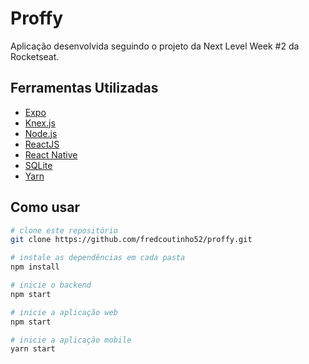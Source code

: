 # Proffy

Aplicação desenvolvida seguindo o projeto da Next Level Week #2 da Rocketseat.

## Ferramentas Utilizadas

* [Expo](https://expo.io/)
* [Knex.js](http://knexjs.org/)
* [Node.js](https://nodejs.org/en/)
* [ReactJS](https://reactjs.org/)
* [React Native](https://reactnative.dev/)
* [SQLite](https://www.sqlite.org/index.html)
* [Yarn](https://yarnpkg.com/)

## Como usar

```bash
# clone este repositório
git clone https://github.com/fredcoutinho52/proffy.git

# instale as dependências em cada pasta
npm install

# inicie o backend
npm start

# inicie a aplicação web
npm start

# inicie a aplicação mobile
yarn start
```